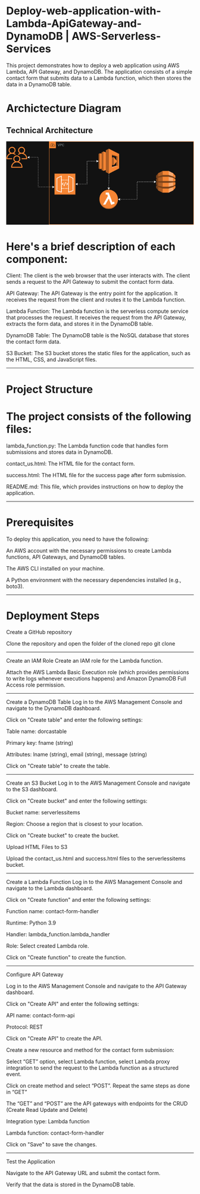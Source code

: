 # Deploy-web-application-with-Lambda-ApiGateway-and-DynamoDB | AWS-Serverless-Services

This project demonstrates how to deploy a web application using AWS Lambda, API Gateway, and DynamoDB. The application consists of a simple contact form that submits data to a Lambda function, which then stores the data in a DynamoDB table.

# Archictecture Diagram
## **Technical Architecture**
![Architectural Diagram](https://github.com/Lugardesosa/Deploy-web-application-with-Lambda-ApiGateway-and-DynamoDB-AWS-Serverless-Services/blob/main/DEPLOY~1.PNG)

# Here's a brief description of each component:

Client: The client is the web browser that the user interacts with. The client sends a request to the API Gateway to submit the contact form data.

API Gateway: The API Gateway is the entry point for the application. It receives the request from the client and routes it to the Lambda function.

Lambda Function: The Lambda function is the serverless compute service that processes the request. It receives the request from the API Gateway, extracts the form data, and stores it in the DynamoDB table.

DynamoDB Table: The DynamoDB table is the NoSQL database that stores the contact form data.

S3 Bucket: The S3 bucket stores the static files for the application, such as the HTML, CSS, and JavaScript files.

---

# Project Structure
# The project consists of the following files:

lambda_function.py: The Lambda function code that handles form submissions and stores data in DynamoDB.

contact_us.html: The HTML file for the contact form.

success.html: The HTML file for the success page after form submission.

README.md: This file, which provides instructions on how to deploy the application.

---

# Prerequisites
To deploy this application, you need to have the following:

An AWS account with the necessary permissions to create Lambda functions, API Gateways, and DynamoDB tables.

The AWS CLI installed on your machine.

A Python environment with the necessary dependencies installed (e.g., boto3).

---

# Deployment Steps

Create a GitHub repository

Clone the repository and open the folder of the cloned repo
git clone 

---

Create an IAM Role
Create an IAM role for the Lambda function.

Attach the AWS Lambda Basic Execution role (which provides permissions to write logs whenever executions happens) and Amazon DynamoDB Full Access role permission.

---

Create a DynamoDB Table
Log in to the AWS Management Console and navigate to the DynamoDB dashboard.

Click on "Create table" and enter the following settings:

Table name: dorcastable

Primary key: fname (string)

Attributes: lname (string), email (string), message (string)

Click on "Create table" to create the table.

---

Create an S3 Bucket
Log in to the AWS Management Console and navigate to the S3 dashboard.

Click on "Create bucket" and enter the following settings:

Bucket name: serverlessitems

Region: Choose a region that is closest to your location.

Click on "Create bucket" to create the bucket.

Upload HTML Files to S3

Upload the contact_us.html and success.html files to the serverlessitems bucket.

---

Create a Lambda Function
Log in to the AWS Management Console and navigate to the Lambda dashboard.

Click on "Create function" and enter the following settings:

Function name: contact-form-handler

Runtime: Python 3.9

Handler: lambda_function.lambda_handler

Role: Select created Lambda role.

Click on "Create function" to create the function.

---

Configure API Gateway

Log in to the AWS Management Console and navigate to the API Gateway dashboard.

Click on "Create API" and enter the following settings:

API name: contact-form-api

Protocol: REST

Click on "Create API" to create the API.

Create a new resource and method for the contact form submission:

Select “GET” option, select Lambda function, select Lambda proxy integration to send the request to the Lambda function as a structured event.

Click on create method and select “POST”. Repeat the same steps as done in “GET”

The “GET” and “POST” are the API gateways with endpoints for the CRUD (Create Read Update and Delete)

Integration type: Lambda function

Lambda function: contact-form-handler

Click on "Save" to save the changes.

---

Test the Application

Navigate to the API Gateway URL and submit the contact form.

Verify that the data is stored in the DynamoDB table.
